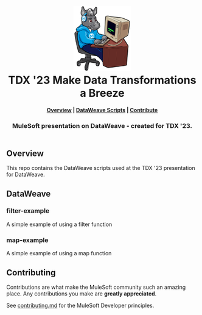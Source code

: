 <h1 align="center">
	<img
	width="150"
	src="/images/max-terminal.gif"></br>
	TDX '23 Make Data Transformations a Breeze<br>     
</h1>

<h4 align="center">
	<a href="#overview">Overview</a> |
    <a href="#dataweave">DataWeave Scripts</a> |
	<a href="#contributing">Contribute</a>
</h4>
	
<h3 align="center">
	MuleSoft presentation on DataWeave - created for TDX '23.<br><br>
</h3>

## Overview
This repo contains the DataWeave scripts used at the TDX '23 presentation for DataWeave.

## DataWeave

### filter-example
A simple example of using a filter function

### map-example
A simple example of using a map function

## Contributing

Contributions are what make the MuleSoft community such an amazing place. Any contributions you make are **greatly appreciated**.
	
See [contributing.md](/contributing.md) for the MuleSoft Developer principles.
